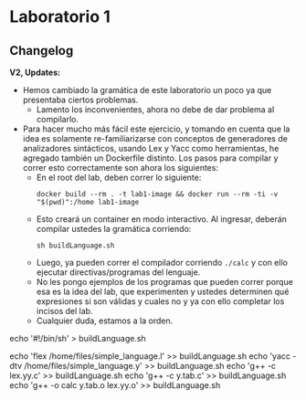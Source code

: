 # Laboratorio 1

## Changelog

**V2, Updates:**

* Hemos cambiado la gramática de este laboratorio un poco ya que presentaba ciertos problemas.
  * Lamento los inconvenientes, ahora no debe de dar problema al compilarlo.
* Para hacer mucho más fácil este ejercicio, y tomando en cuenta que la idea es solamente re-familiarizarse con conceptos de generadores de analizadores sintácticos, usando Lex y Yacc como herramientas, he agregado también un Dockerfile distinto. Los pasos para compilar y correr esto correctamente son ahora los siguientes:
  * En el root del lab, deben correr lo siguiente:
    ```
    docker build --rm . -t lab1-image && docker run --rm -ti -v "$(pwd)":/home lab1-image
    ```
  * Esto creará un container en modo interactivo. Al ingresar, deberán compilar ustedes la gramática corriendo:
    ```
    sh buildLanguage.sh
    ```
  * Luego, ya pueden correr el compilador corriendo `./calc` y con ello ejecutar directivas/programas del lenguaje.
  * No les pongo ejemplos de los programas que pueden correr porque esa es la idea del lab, que experimenten y ustedes determinen qué expresiones si son válidas y cuales no y ya con ello completar los incisos del lab.
  * Cualquier duda, estamos a la orden.

echo '#!/bin/sh' > buildLanguage.sh

echo 'flex /home/files/simple_language.l' >> buildLanguage.sh
echo 'yacc -dtv /home/files/simple_language.y' >> buildLanguage.sh
echo 'g++ -c lex.yy.c' >> buildLanguage.sh
echo 'g++ -c y.tab.c' >> buildLanguage.sh
echo 'g++ -o calc y.tab.o lex.yy.o' >> buildLanguage.sh
